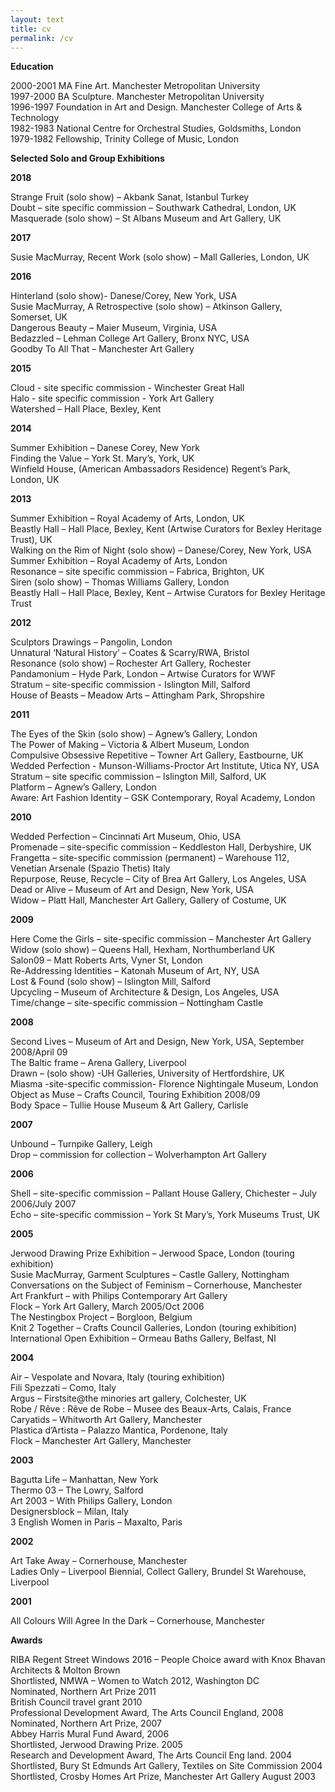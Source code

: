 ```yaml
---
layout: text
title: cv
permalink: /cv
---
```



**Education**

2000-2001 MA Fine Art. Manchester Metropolitan University  
1997-2000 BA Sculpture. Manchester Metropolitan University  
1996-1997 Foundation in Art and Design. Manchester College of Arts & Technology  
1982-1983 National Centre for Orchestral Studies, Goldsmiths, London  
1979-1982 Fellowship, Trinity College of Music, London  

**Selected Solo and Group Exhibitions**

**2018**

Strange Fruit (solo show) – Akbank Sanat, Istanbul Turkey  
Doubt – site specific commission – Southwark Cathedral, London, UK  
Masquerade (solo show) – St Albans Museum and Art Gallery, UK  

**2017**

Susie MacMurray, Recent Work (solo show) – Mall Galleries, London, UK  

**2016**

Hinterland (solo show)- Danese/Corey, New York, USA  
Susie MacMurray, A Retrospective (solo show) – Atkinson Gallery, Somerset, UK  
Dangerous Beauty – Maier Museum, Virginia, USA  
Bedazzled – Lehman College Art Gallery, Bronx NYC, USA  
Goodby To All That – Manchester Art Gallery  

**2015**

Cloud - site specific commission - Winchester Great Hall  
Halo - site specific commission - York Art Gallery  
Watershed – Hall Place, Bexley, Kent  

**2014**

Summer Exhibition – Danese Corey, New York  
Finding the Value – York St. Mary’s, York, UK  
Winfield House, (American Ambassadors Residence) Regent’s Park, London, UK  


**2013**

Summer Exhibition – Royal Academy of Arts, London, UK  
Beastly Hall – Hall Place, Bexley, Kent (Artwise Curators for Bexley Heritage Trust), UK  
Walking on the Rim of Night (solo show) – Danese/Corey, New York, USA  
Summer Exhibition – Royal Academy of Arts, London  
Resonance – site specific commission – Fabrica, Brighton, UK  
Siren (solo show) – Thomas Williams Gallery, London  
Beastly Hall – Hall Place, Bexley, Kent – Artwise Curators for Bexley Heritage Trust  

**2012**

Sculptors Drawings – Pangolin, London  
Unnatural ‘Natural History’ – Coates & Scarry/RWA, Bristol  
Resonance (solo show) – Rochester Art Gallery, Rochester  
Pandamonium – Hyde Park, London – Artwise Curators for WWF  
Stratum – site-specific commission  - Islington Mill, Salford  
House of Beasts – Meadow Arts – Attingham Park, Shropshire  

**2011**

The Eyes of the Skin (solo show) – Agnew’s Gallery, London  
The Power of Making – Victoria & Albert Museum, London  
Compulsive Obsessive Repetitive – Towner Art Gallery, Eastbourne, UK  
Wedded Perfection - Munson-Williams-Proctor Art Institute, Utica NY, USA  
Stratum – site specific commission – Islington Mill, Salford, UK  
Platform – Agnew’s Gallery, London  
Aware: Art Fashion Identity – GSK Contemporary, Royal Academy, London  

**2010**

Wedded Perfection – Cincinnati Art Museum, Ohio, USA  
Promenade – site-specific commission – Keddleston Hall, Derbyshire, UK  
Frangetta – site-specific commission (permanent) – Warehouse 112, Venetian Arsenale (Spazio Thetis) Italy  
Repurpose, Reuse, Recycle – City of Brea Art Gallery, Los Angeles, USA  
Dead or Alive – Museum of Art and Design, New York, USA  
Widow – Platt Hall, Manchester Art Gallery, Gallery of Costume, UK  


**2009**

Here Come the Girls – site-specific commission – Manchester Art Gallery  
Widow (solo show) – Queens Hall, Hexham, Northumberland UK  
Salon09 – Matt Roberts Arts, Vyner St, London  
Re-Addressing Identities – Katonah Museum of Art, NY, USA  
Lost & Found (solo show) – Islington Mill, Salford  
Upcycling – Museum of Architecture & Design, Los Angeles, USA  
Time/change – site-specific commission – Nottingham Castle  


**2008**

Second Lives – Museum of Art and Design, New York, USA, September 2008/April 09  
The Baltic frame – Arena Gallery, Liverpool  
Drawn – (solo show) -UH Galleries, University of Hertfordshire, UK  
Miasma -site-specific commission- Florence Nightingale Museum, London  
Object as Muse – Crafts Council, Touring Exhibition 2008/09  
Body Space – Tullie House Museum & Art Gallery, Carlisle  


**2007**

Unbound – Turnpike Gallery, Leigh  
Drop – commission for collection – Wolverhampton Art Gallery  

**2006**

Shell – site-specific commission – Pallant House Gallery, Chichester – July 2006/July 2007  
Echo – site-specific commission – York St Mary’s, York Museums Trust, UK  


**2005**

Jerwood Drawing Prize Exhibition – Jerwood Space, London (touring exhibition)  
Susie MacMurray, Garment Sculptures – Castle Gallery, Nottingham  
Conversations on the Subject of Feminism – Cornerhouse, Manchester  
Art Frankfurt – with Philips Contemporary Art Gallery  
Flock – York Art Gallery, March 2005/Oct 2006  
The Nestingbox Project – Borgloon, Belgium  
Knit 2 Together – Crafts Council Galleries, London (touring exhibition)  
International Open Exhibition – Ormeau Baths Gallery, Belfast, NI  


**2004**

Air – Vespolate and Novara, Italy (touring exhibition)  
Fili Spezzati – Como, Italy  
Argus – Firstsite@the minories art gallery, Colchester, UK  
Robe / Rêve : Rêve de Robe – Musee des Beaux-Arts, Calais, France  
Caryatids – Whitworth Art Gallery, Manchester  
Plastica d’Artista – Palazzo Mantica, Pordenone, Italy  
Flock – Manchester Art Gallery, Manchester  

**2003**

Bagutta Life – Manhattan, New York  
Thermo 03 – The Lowry, Salford  
Art 2003 – With Philips Gallery, London  
Designersblock – Milan, Italy  
3 English Women in Paris – Maxalto, Paris  


**2002**

Art Take Away – Cornerhouse, Manchester  
Ladies Only – Liverpool Biennial, Collect Gallery, Brundel St Warehouse, Liverpool  

**2001**

All Colours Will Agree In the Dark – Cornerhouse, Manchester  


**Awards**

RIBA Regent Street Windows 2016 – People Choice award with Knox Bhavan Architects & Molton Brown  
Shortlisted, NMWA – Women to Watch 2012, Washington DC  
Nominated, Northern Art Prize 2011  
British Council travel grant 2010  
Professional Development Award, The Arts Council England, 2008  
Nominated, Northern Art Prize, 2007  
Abbey Harris Mural Fund Award, 2006  
Shortlisted, Jerwood Drawing Prize. 2005  
Research and Development Award, The Arts Council Eng land. 2004  
Shortlisted, Bury St Edmunds Art Gallery, Textiles on Site Commission 2004  
Shortlisted, Crosby Homes Art Prize, Manchester Art Gallery August 2003  
